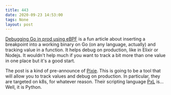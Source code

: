 ```yaml
---
title: 443
date: 2020-09-23 14:53:00
tags: None
layout: post
---
```


[Debugging Go in prod using eBPF](https://blog.pixielabs.ai/blog/ebpf-function-tracing/post/) is a fun article about inserting a breakpoint into a working binary on Go (on any language, actually) and tracking value in a function. It helps debug on production, like in Elixir or Nodejs. It wouldn't help much if you want to track a bit more than one value in one place but it's a good start.

The post is a kind of pre-announce of [Pixie](https://pixielabs.ai/). This is going to be a tool that will allow you to track values and debug on production. In particular, they are targeted on k8s, for whatever reason. Their scripting language [PxL](https://docs.pixielabs.ai/pxl/) is... Well, it is Python.
